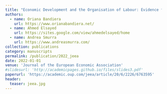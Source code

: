 ```yaml
---
title: "Economic Development and the Organisation of Labour: Evidence from the Jobs of the World Project"
authors:
  - name: Oriana Bandiera
    url: https://www.orianabandiera.net/
  - name: Ahmed Elsayed
    url: https://sites.google.com/view/ahmedelsayed/home
  - name: Andrea Smurra
    url: https://www.andreasmurra.com/
collection: publications
category: manuscripts
permalink: /publication/2022_jeea
date: 2022-01-01
venue: 'Journal of the European Economic Association'
#slidesurl: 'http://academicpages.github.io/files/slides3.pdf'
paperurl: 'https://academic.oup.com/jeea/article/20/6/2226/6763595'
header:
  teaser: jeea.jpg
---
```


